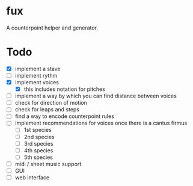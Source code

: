 # fux
 A counterpoint helper and generator.

 # Todo
 - [x] implement a stave
 - [ ] implement rythm
 - [x] implement voices
   - [x] this includes notation for pitches
 - [ ] implement a way by which you can find distance between voices
 - [ ] check for direction of motion
 - [ ] check for leaps and steps
 - [ ] find a way to encode counterpoint rules
 - [ ] implement recommendations for voices once there is a cantus firmus
   - [ ] 1st species
   - [ ] 2nd species
   - [ ] 3rd species
   - [ ] 4th species
   - [ ] 5th species
 - [ ] midi / sheet music support
 - [ ] GUI
 - [ ] web interface
